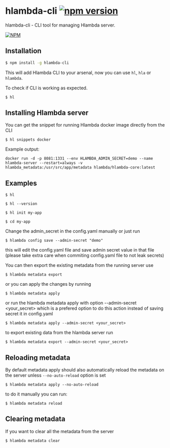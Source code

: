 # hlambda-cli [![npm version](https://badge.fury.io/js/hlambda-cli.svg)](https://www.npmjs.com/package/hlambda-cli )

hlambda-cli - CLI tool for managing Hlambda server.

[![NPM](https://nodei.co/npm/hlambda-cli.png?downloads=true&downloadRank=true&stars=true)](https://npmjs.org/hlambda-cli )

## Installation

```bash
$ npm install -g hlambda-cli
```

This will add Hlambda CLI to your arsenal, now you can use `hl`, `hla` or `hlambda`.

To check if CLI is working as expected.

````console
$ hl
````

## Installing Hlambda server

You can get the snippet for running Hlambda docker image directly from the CLI

````console
$ hl snippets docker
````

Example output:

```
docker run -d -p 8081:1331 --env HLAMBDA_ADMIN_SECRET=demo --name hlambda-server --restart=always -v hlambda_metadata:/usr/src/app/metadata hlambda/hlambda-core:latest
```

## Examples

````console
$ hl
````

````console
$ hl --version
````



````console
$ hl init my-app
````

````console
$ cd my-app
````

Change the admin_secret in the config.yaml manually or just run

````console
$ hlambda config save --admin-secret "demo"
````

this will edit the config.yaml file and save admin secret value in that file (please take extra care when commiting config.yaml file to not leak secrets)

You can then export the existing metadata from the running server use

````console
$ hlambda metadata export
````

or you can apply the changes by running

````console
$ hlambda metadata apply
````
or run the hlambda metadata apply with option --admin-secret <your_secret>
which is a prefered option to do this action instead of saving secret it in config.yaml

````console
$ hlambda metadata apply --admin-secret <your_secret>
````

to export existing data from the hlambda server run

````console
$ hlambda metadata export --admin-secret <your_secret>
````

## Reloading metadata

By default metadata apply should also automatically reload the metadata on the server unless `--no-auto-reload` option is set

````console
$ hlambda metadata apply --no-auto-reload
````

to do it manually you can run:

````console
$ hlambda metadata reload
````

## Clearing metadata

If you want to clear all the metadata from the server 

````console
$ hlambda metadata clear
````
